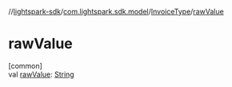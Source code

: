 //[lightspark-sdk](../../../index.md)/[com.lightspark.sdk.model](../index.md)/[InvoiceType](index.md)/[rawValue](raw-value.md)

# rawValue

[common]\
val [rawValue](raw-value.md): [String](https://kotlinlang.org/api/latest/jvm/stdlib/kotlin/-string/index.html)

